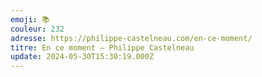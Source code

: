 ```yaml
---
emoji: 📚
couleur: 232
adresse: https://philippe-castelneau.com/en-ce-moment/
titre: En ce moment – Philippe Castelneau
update: 2024-05-30T15:30:19.000Z
---
```


